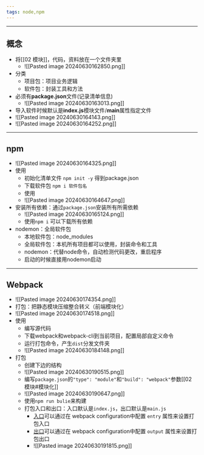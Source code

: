 ```yaml
---
tags: node,npm
---
```


---

## 概念

 - 将[[02 模块]]，代码，资料放在一个文件夹里
	 - ![[Pasted image 20240630162850.png]]
 - 分类
	 - 项目包：项目业务逻辑
	 - 软件包：封装工具和方法
 - 必须有**package.json**文件(记录清单信息)
	 - ![[Pasted image 20240630163013.png]]
 - 导入软件时候默认是**index.js**模块文件/**main**属性指定文件
 - ![[Pasted image 20240630164143.png]]
 - ![[Pasted image 20240630164252.png]]

---

## npm

 - ![[Pasted image 20240630164325.png]]
 - 使用
	 - 初始化清单文件 `npm init -y` 得到package.json
	 - 下载软件包 `npm i 软件包名`
	 - 使用
	 - ![[Pasted image 20240630164647.png]]
 - 安装所有依赖：通过`package.json`安装所有所需依赖
	 - ![[Pasted image 20240630165124.png]]
	 - 使用`npm i` 可以下载所有依赖
 - nodemon：全局软件包
	 - 本地软件包：node_modules
	 - 全局软件包：本机所有项目都可以使用，封装命令和工具
	 - nodemon：代替node命令，自动检测代码更改，重启程序
	 - 启动的时候直接用nodemon启动

---

## Webpack

 - ![[Pasted image 20240630174354.png]]
 - 打包：把静态模块压缩整合转义（前端模块化）
 - ![[Pasted image 20240630174518.png]]
 - 使用
	 - 编写源代码
	 - 下载webpack和webpack-cli到当前项目，配置局部自定义命令
	 - 运行打包命令，产生`dist`分发文件夹
	 - ![[Pasted image 20240630184148.png]]
 - 打包
	 - 创建下边的结构
	 - ![[Pasted image 20240630190515.png]]
	 - 编写`package.json`的`"type": "module"`和`"build": "webpack"`参数[[02 模块#模块化]]
	 - ![[Pasted image 20240630190647.png]]
	 - 使用`npm run bulie`来构建
	 - 打包入口和出口：入口默认是`index.js`，出口默认是`main.js`
		 - [入口](https://www.webpackjs.com/concepts/#entry)可以通过在 webpack configuration中配置 `entry` 属性来设置打包入口
		 - [出口](https://www.webpackjs.com/concepts/#output)可以通过在 webpack configuration中配置 `output` 属性来设置打包出口
		 - ![[Pasted image 20240630191815.png]]